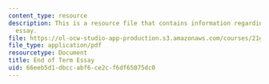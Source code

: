 ```yaml
---
content_type: resource
description: This is a resource file that contains information regarding end of term
  essay.
file: https://ol-ocw-studio-app-production.s3.amazonaws.com/courses/21g-107-chinese-i-streamlined-fall-2014/66eeb5d1dbccabf6ce2cf6df65075dc0_MIT21G_107F14_end_essay.pdf
file_type: application/pdf
resourcetype: Document
title: End of Term Essay
uid: 66eeb5d1-dbcc-abf6-ce2c-f6df65075dc0
---
```


